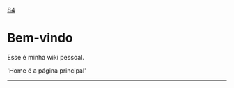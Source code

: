 [84](https://github.com/guilhermeprokisch/ideias/issues/84) 
###### 

# Bem-vindo 

Esse é minha wiki pessoal.


'Home é a página principal'

-------------------------------------------------------------------------------

